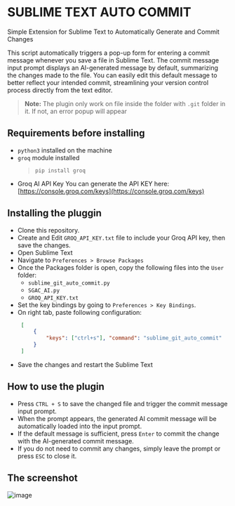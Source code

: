# SUBLIME TEXT AUTO COMMIT

Simple Extension for Sublime Text to Automatically Generate and Commit Changes

This script automatically triggers a pop-up form for entering a commit message whenever you save a file in Sublime Text. The commit message input prompt displays an AI-generated message by default, summarizing the changes made to the file. You can easily edit this default message to better reflect your intended commit, streamlining your version control process directly from the text editor.

> **Note:** The plugin only work on file inside the folder with `.git` folder in it. If not, an error popup will appear

## Requirements before installing

- `python3` installed on the machine
- `groq` module installed
  > `pip install groq`
- Groq AI API Key
You can generate the API KEY here: [https://console.groq.com/keys](https://console.groq.com/keys)

## Installing the pluggin
 - Clone this repository.
 - Create and Edit `GROQ_API_KEY.txt` file to include your Groq API key, then save the changes.
 - Open Sublime Text
 - Navigate to `Preferences > Browse Packages`
 - Once the Packages folder is open, copy the following files into the `User` folder:
   - `sublime_git_auto_commit.py`
   - `SGAC_AI.py`
   - `GROQ_API_KEY.txt`
 - Set the key bindings by going to `Preferences > Key Bindings`.
 - On right tab, paste following configuration:
   ```json
    [
        {
            "keys": ["ctrl+s"], "command": "sublime_git_auto_commit"
        }
    ]
   ```
 - Save the changes and restart the Sublime Text

## How to use the plugin
- Press `CTRL + S` to save the changed file and trigger the commit message input prompt.
- When the prompt appears, the generated AI commit message will be automatically loaded into the input prompt.
- If the default message is sufficient, press `Enter` to commit the change with the AI-generated commit message.
- If you do not need to commit any changes, simply leave the prompt or press `ESC` to close it.


## The screenshot

![image](https://github.com/user-attachments/assets/3e1664a9-75b0-43f6-845a-26c438215022)